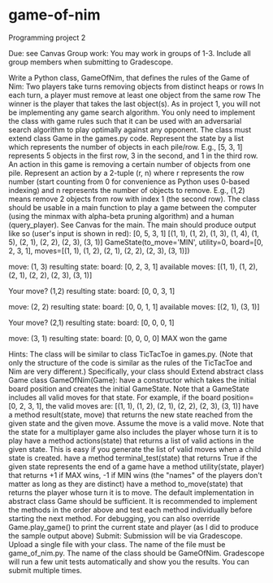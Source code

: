 # game-of-nim
Programming project 2

Due: see Canvas
Group work: You may work in groups of 1-3. Include all group members when submitting to Gradescope.

Write a Python class, GameOfNim, that defines the rules of the Game of Nim:
Two players take turns removing objects from distinct heaps or rows
In each turn, a player must remove at least one object from the same row
The winner is the player that takes the last object(s).
As in project 1, you will not be implementing any game search algorithm. You only need to implement the class with game rules such that it can be used with an adversarial search algorithm to play optimally against any opponent.
The class must extend class Game in the games.py code.
Represent the state by a list which represents the number of objects in each pile/row. E.g., [5, 3, 1] represents 5 objects in the first row, 3 in the second, and 1 in the third row.
An action in this game is removing a certain number of objects from one pile. Represent an action by a 2-tuple (r, n) where r represents the row number (start counting from 0 for convenience as Python uses 0-based indexing) and n represents the number of objects to remove. E.g., (1,2) means remove 2 objects from row with index 1 (the second row).
The class should be usable in a main function to play a game between the computer (using the minmax with alpha-beta pruning algorithm) and a human (query_player). See Canvas for the main. The main should produce output like so (user's input is shown in red):
[0, 5, 3, 1]
[(1, 1), (1, 2), (1, 3), (1, 4), (1, 5), (2, 1), (2, 2), (2, 3), (3, 1)]
GameState(to_move='MIN', utility=0, board=[0, 2, 3, 1], moves=[(1, 1), (1, 2), (2, 1), (2, 2), (2, 3), (3, 1)])

move: (1, 3)
resulting state:
board:  [0, 2, 3, 1]
available moves: [(1, 1), (1, 2), (2, 1), (2, 2), (2, 3), (3, 1)]

Your move? (1,2)
resulting state:
board:  [0, 0, 3, 1]

move: (2, 2)
resulting state:
board:  [0, 0, 1, 1]
available moves: [(2, 1), (3, 1)]

Your move? (2,1)
resulting state:
board:  [0, 0, 0, 1]

move: (3, 1)
resulting state:
board:  [0, 0, 0, 0]
MAX won the game

Hints:
The class will be similar to class TicTacToe in games.py. (Note that only the structure of the code is similar as the rules of the TicTacToe and Nim are very different.) Specifically, your class should 
Extend abstract class Game
class GameOfNim(Game):
have a constructor which takes the initial board position and creates the initial GameState. Note that a GameState includes all valid moves for that state. For example, if the board position= [0, 2, 3, 1], the valid moves are: [(1, 1), (1, 2), (2, 1), (2, 2), (2, 3), (3, 1)]
have a method result(state, move) that returns the new state reached from the given state and the given move. Assume the move is a valid move. Note that the state for a multiplayer game also includes the player whose turn it is to play
have a method actions(state) that returns a list of valid actions in the given state. This is easy if you generate the list of valid moves when a child state is created.
have a method terminal_test(state) that returns True if the given state represents the end of a game
have a method utility(state, player) that returns +1 if MAX wins, -1 if MIN wins (the "names" of the players don't matter as long as they are distinct)
have a method to_move(state) that returns the player whose turn it is to move. The default implementation in abstract class Game should be sufficient.
It is recommended to implement the methods in the order above and test each method individually before starting the next method.
For debugging, you can also override Game.play_game() to print the current state and player (as I did to produce the sample output above)
Submit:
Submission will be via Gradescope. Upload a single file with your class. The name of the file must be game_of_nim.py. The name of the class should be GameOfNim. Gradescope will run a few unit tests automatically and show you the results. You can submit multiple times.
